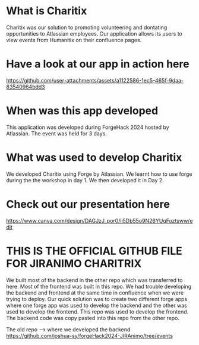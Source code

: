 # What is Charitix
Charitix was our solution to promoting volunteering and dontating opportunities to Atlassian employees. Our application allows its users to view events from Humanitix on their confluence pages. 

# Have a look at our app in action here
https://github.com/user-attachments/assets/a1122586-1ec5-465f-9daa-83540964bdd3

# When was this app developed
This application was developed during ForgeHack 2024 hosted by Atlassian. The event was held for 3 days.

# What was used to develop Charitix
We developed Charitix using Forge by Atlassian. We learnt how to use forge during the the workshop in day 1. We then developed it in Day 2.


# Check out our presentation here
https://www.canva.com/design/DAGJzJ_por0/ii5Db55o9N26YUqFoztsww/edit


# THIS IS THE OFFICIAL GITHUB FILE FOR JIRANIMO CHARITRIX
We built most of the backend in the other repo which was transferred to here. Most of the frontend was built in this repo. We had trouble developing the backend and frontend at the same time in confluence when we were trying to deploy. Our quick solution was to create two different forge apps where one forge app was used to develop the backend and the other was used to develop the frontend. This repo was used to develop the frontend. The backend code was copy pasted into this repo from the other repo.

The old repo --> where we developed the backend
https://github.com/joshua-sy/forgeHack2024-JIRAnimo/tree/events
